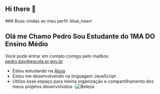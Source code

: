 ## Hi there 👋

<!--
**Pedrohenriquekluppellbay/Pedrohenriquekluppellbay** is a ✨ _special_ ✨ repository because its `README.md` (this file) appears on your GitHub profile.

Here are some ideas to get you started:

- 🔭 I’m currently working on ...
- 🌱 I’m currently learning ...
- 👯 I’m looking to collaborate on ...
- 🤔 I’m looking for help with ...
- 💬 Ask me about ...
- 📫 How to reach me: ...
- 😄 Pronouns: ...
- ⚡ Fun fact: ...
--> ### Boas vindas ao meu perfil :blue_heart
## Olá me Chamo Pedro Sou Estudante do 1MA DO Ensino Médio 
Você pode entrar em contato comigo pelo mailbox 
pedro.bay@escola.pr.gov.br
- Estou estudando na [Alura](https://www.alura.com.br)
- Estou me desenvolvendo na linguagem JavaScript
- Utilizo esse espaço para minha organização e compartilhamento dos meus projetos desenvolvidos
-![Beleza](https://tenor.com/pt-BR/view/cool-nice-ok-thanks-bye-gif-11308854)
